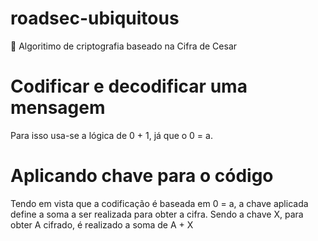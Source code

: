 # roadsec-ubiquitous
🔐 Algoritimo de criptografia baseado na Cifra de Cesar

# Codificar e decodificar uma mensagem 
Para isso usa-se a lógica de 0 + 1, já que o 0 = a. 

# Aplicando chave para o código
Tendo em vista que a codificação é baseada em 0 = a, a chave aplicada define a soma a ser realizada para obter a cifra. Sendo a chave X, para obter A cifrado, é realizado a soma de A + X